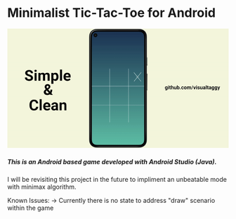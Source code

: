 # Minimalist Tic-Tac-Toe for Android
![project-demo](https://github.com/Visualtaggy/Minimalist-TicTacToe-Android/blob/master/demo.gif)
##### This is an Android based game developed with Android Studio (Java).

I will be revisiting this project in the future to impliment an unbeatable mode with minimax algorithm.

Known Issues:
-> Currently there is no state to address "draw" scenario within the game
